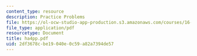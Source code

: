 ```yaml
---
content_type: resource
description: Practice Problems
file: https://ol-ocw-studio-app-production.s3.amazonaws.com/courses/16-20-structural-mechanics-fall-2002/2df3678cbe19040e0c59a82a7394de57_ha4pp.pdf
file_type: application/pdf
resourcetype: Document
title: ha4pp.pdf
uid: 2df3678c-be19-040e-0c59-a82a7394de57
---
```

